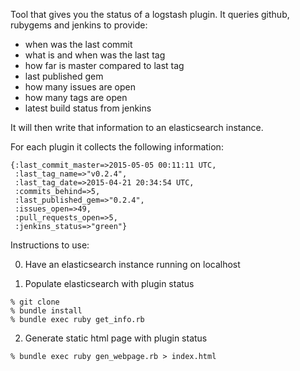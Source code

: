 Tool that gives you the status of a logstash plugin. It queries github, rubygems and jenkins to provide:

* when was the last commit
* what is and when was the last tag
* how far is master compared to last tag
* last published gem
* how many issues are open
* how many tags are open
* latest build status from jenkins

It will then write that information to an elasticsearch instance.

For each plugin it collects the following information:

```
{:last_commit_master=>2015-05-05 00:11:11 UTC,
 :last_tag_name=>"v0.2.4",
 :last_tag_date=>2015-04-21 20:34:54 UTC,
 :commits_behind=>5,
 :last_published_gem=>"0.2.4",
 :issues_open=>49,
 :pull_requests_open=>5,
 :jenkins_status=>"green"}
```

Instructions to use:

0. Have an elasticsearch instance running on localhost

1. Populate elasticsearch with plugin status

```
% git clone
% bundle install
% bundle exec ruby get_info.rb
```

2. Generate static html page with plugin status

```
% bundle exec ruby gen_webpage.rb > index.html
```


